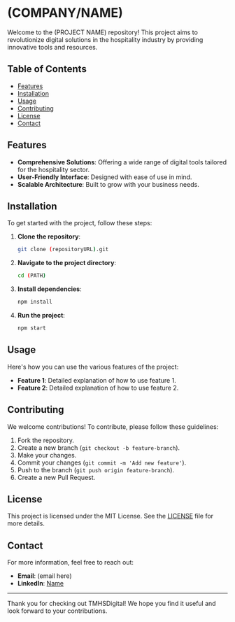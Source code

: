 # (COMPANY/NAME)

Welcome to the (PROJECT NAME) repository! This project aims to revolutionize digital solutions in the hospitality industry by providing innovative tools and resources.

## Table of Contents
- [Features](#features)
- [Installation](#installation)
- [Usage](#usage)
- [Contributing](#contributing)
- [License](#license)
- [Contact](#contact)

## Features
- **Comprehensive Solutions**: Offering a wide range of digital tools tailored for the hospitality sector.
- **User-Friendly Interface**: Designed with ease of use in mind.
- **Scalable Architecture**: Built to grow with your business needs.

## Installation
To get started with the project, follow these steps:

1. **Clone the repository**:
    ```bash
    git clone (repositoryURL).git
    ```

2. **Navigate to the project directory**:
    ```bash
    cd (PATH)
    ```

3. **Install dependencies**:
    ```bash
    npm install
    ```

4. **Run the project**:
    ```bash
    npm start
    ```

## Usage
Here's how you can use the various features of the project:

- **Feature 1**: Detailed explanation of how to use feature 1.
- **Feature 2**: Detailed explanation of how to use feature 2.

## Contributing
We welcome contributions! To contribute, please follow these guidelines:

1. Fork the repository.
2. Create a new branch (`git checkout -b feature-branch`).
3. Make your changes.
4. Commit your changes (`git commit -m 'Add new feature'`).
5. Push to the branch (`git push origin feature-branch`).
6. Create a new Pull Request.

## License
This project is licensed under the MIT License. See the [LICENSE](LICENSE) file for more details.

## Contact
For more information, feel free to reach out:

- **Email**: (email here)
- **LinkedIn**: [Name](LinkedinURL)

---

Thank you for checking out TMHSDigital! We hope you find it useful and look forward to your contributions.
